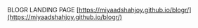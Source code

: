 
BLOGR LANDING PAGE
[https://miyaadshahjoy.github.io/blogr/](https://miyaadshahjoy.github.io/blogr/)
